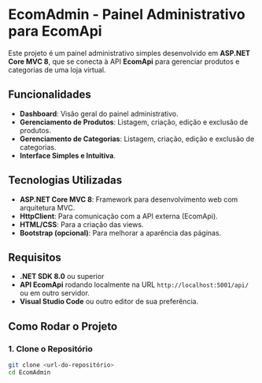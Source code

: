 # EcomAdmin - Painel Administrativo para EcomApi

Este projeto é um painel administrativo simples desenvolvido em **ASP.NET Core MVC 8**, que se conecta à API **EcomApi** para gerenciar produtos e categorias de uma loja virtual.

## Funcionalidades

- **Dashboard**: Visão geral do painel administrativo.
- **Gerenciamento de Produtos**: Listagem, criação, edição e exclusão de produtos.
- **Gerenciamento de Categorias**: Listagem, criação, edição e exclusão de categorias.
- **Interface Simples e Intuitiva**.

## Tecnologias Utilizadas

- **ASP.NET Core MVC 8**: Framework para desenvolvimento web com arquitetura MVC.
- **HttpClient**: Para comunicação com a API externa (EcomApi).
- **HTML/CSS**: Para a criação das views.
- **Bootstrap (opcional)**: Para melhorar a aparência das páginas.

## Requisitos

- **.NET SDK 8.0** ou superior
- **API EcomApi** rodando localmente na URL `http://localhost:5001/api/` ou em outro servidor.
- **Visual Studio Code** ou outro editor de sua preferência.

## Como Rodar o Projeto

### 1. Clone o Repositório

```bash
git clone <url-do-repositório>
cd EcomAdmin
